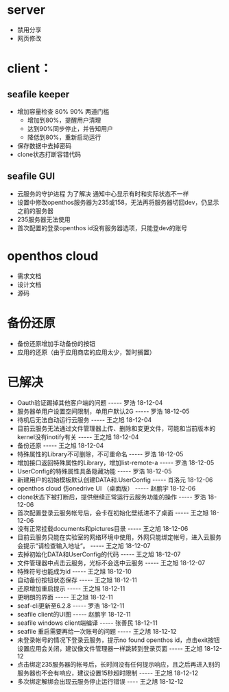 # server
- 禁用分享
- 网页修改

# client：
## seafile keeper
  - 增加容量检查 80% 90% 两道门槛
    - 增加到80%，提醒用户清理
    - 达到90%同步停止，并告知用户
    - 降低到80%，重新启动运行
  - 保存数据中去掉密码
  - clone状态打断容错代码
  
## seafile GUI
  - 云服务的守护进程 为了解决 通知中心显示有时和实际状态不一样
  - 设置中修改openthos服务器为235或158，无法再将服务器切回dev，仍显示之前的服务器
  - 235服务器无法使用
  - 首次配置的登录openthos id没有服务器选项，只能登dev的账号
 
# openthos cloud
  - 需求文档
  - 设计文档
  - 源码

# 备份还原
  - 备份还原增加手动备份的按钮
  - 应用的还原（由于应用商店的应用太少，暂时搁置）
  
# 已解决
  - Oauth验证踢掉其他客户端的问题 ----- 罗浩 18-12-04
  - 服务器单用户设置空间限制，单用户默认2G ----- 罗浩 18-12-05
  - 待机后无法自动运行云服务 ----- 王之旭 18-12-04
  - 目前云服务无法通过文件管理器上传、删除和变更文件，可能和当前版本的kernel没有inotify有关 ----- 王之旭 18-12-04
  - 备份还原 ----- 王之旭 18-12-04
  - 特殊属性的Library不可删除，不可重命名 ----- 罗浩 18-12-05
  - 增加接口返回特殊属性的Library，增加list-remote-a ----- 罗浩 18-12-05
  - UserConfig的特殊属性具备隐藏功能 ----- 罗浩 18-12-05
  - 新建用户的初始模板默认创建DATA和.UserConfig ----- 肖洛元 18-12-06
  - openthos cloud 仿onedrive UI （桌面版） ----- 赵鹏宇 18-12-06
  - clone状态下被打断后，提供继续正常运行云服务功能的操作 ----- 罗浩 18-12-06
  - 首次配置登录云服务帐号后，会卡在初始化壁纸进不了桌面 ----- 王之旭 18-12-06
  - 没有正常挂载documents和pictures目录 ----- 王之旭 18-12-06 
  - 目前云服务只能在实验室的网络环境中使用，外网只能绑定帐号，进入云服务会提示“请检查输入地址“。 ----- 王之旭 18-12-07
  - 去掉初始化DATA和UserConfig的代码 ----- 王之旭 18-12-07
  - 文件管理器中点击云服务，光标不会选中云服务 ----- 王之旭 18-12-07
  - 特殊符号也能成为id ----- 王之旭 18-12-10
  - 自动备份按钮状态保存 ----- 王之旭 18-12-11
  - 还原增加重启提示 ----- 王之旭 18-12-11
  - 更明朗的界面 ----- 王之旭 18-12-11
  - seaf-cli更新至6.2.8 ----- 罗浩 18-12-11
  - seafile client的UI图 ----- 赵鹏宇 18-12-11
  - seafile windows client端编译 ----- 张善民 18-12-11
  - seafile 重启需要再给一次账号的问题 ----- 王之旭 18-12-12
  - 未登录帐号的情况下登录云服务，提示no found openthos id，点击exit按钮设置应用会关闭，建议像文件管理器一样跳转到登录页面 ----- 王之旭 18-12-12
  - 点击绑定235服务器的帐号后，长时间没有任何提示响应，且之后再进入别的服务器也不会有响应，建议设置15秒超时限制 ----- 王之旭 18-12-12
  - 多次绑定解绑会出现云服务停止运行错误 ---- 王之旭 18-12-12
